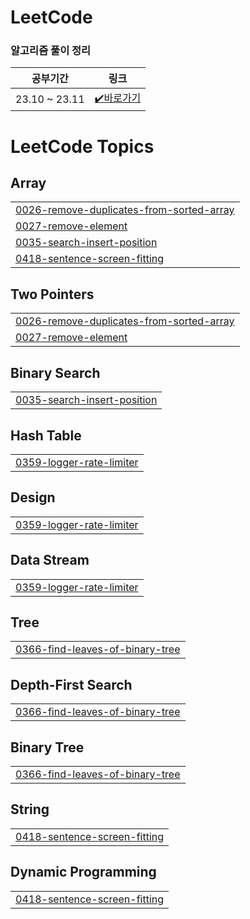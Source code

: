 # LeetCode

### 알고리즘 풀이 정리
|공부기간|링크|
|----|----|
|23.10 ~ 23.11|[✔️바로가기](https://www.notion.so/1e097939785344adaef1ac7cf9afd163?v=a19ec5d2173d4869bbef8c1780d610e7)|

<!---LeetCode Topics Start-->
# LeetCode Topics
## Array
|  |
| ------- |
| [0026-remove-duplicates-from-sorted-array](https://github.com/mjkim103301/LeetCode/tree/master/0026-remove-duplicates-from-sorted-array) |
| [0027-remove-element](https://github.com/mjkim103301/LeetCode/tree/master/0027-remove-element) |
| [0035-search-insert-position](https://github.com/mjkim103301/LeetCode/tree/master/0035-search-insert-position) |
| [0418-sentence-screen-fitting](https://github.com/mjkim103301/LeetCode/tree/master/0418-sentence-screen-fitting) |
## Two Pointers
|  |
| ------- |
| [0026-remove-duplicates-from-sorted-array](https://github.com/mjkim103301/LeetCode/tree/master/0026-remove-duplicates-from-sorted-array) |
| [0027-remove-element](https://github.com/mjkim103301/LeetCode/tree/master/0027-remove-element) |
## Binary Search
|  |
| ------- |
| [0035-search-insert-position](https://github.com/mjkim103301/LeetCode/tree/master/0035-search-insert-position) |
## Hash Table
|  |
| ------- |
| [0359-logger-rate-limiter](https://github.com/mjkim103301/LeetCode/tree/master/0359-logger-rate-limiter) |
## Design
|  |
| ------- |
| [0359-logger-rate-limiter](https://github.com/mjkim103301/LeetCode/tree/master/0359-logger-rate-limiter) |
## Data Stream
|  |
| ------- |
| [0359-logger-rate-limiter](https://github.com/mjkim103301/LeetCode/tree/master/0359-logger-rate-limiter) |
## Tree
|  |
| ------- |
| [0366-find-leaves-of-binary-tree](https://github.com/mjkim103301/LeetCode/tree/master/0366-find-leaves-of-binary-tree) |
## Depth-First Search
|  |
| ------- |
| [0366-find-leaves-of-binary-tree](https://github.com/mjkim103301/LeetCode/tree/master/0366-find-leaves-of-binary-tree) |
## Binary Tree
|  |
| ------- |
| [0366-find-leaves-of-binary-tree](https://github.com/mjkim103301/LeetCode/tree/master/0366-find-leaves-of-binary-tree) |
## String
|  |
| ------- |
| [0418-sentence-screen-fitting](https://github.com/mjkim103301/LeetCode/tree/master/0418-sentence-screen-fitting) |
## Dynamic Programming
|  |
| ------- |
| [0418-sentence-screen-fitting](https://github.com/mjkim103301/LeetCode/tree/master/0418-sentence-screen-fitting) |
<!---LeetCode Topics End-->